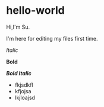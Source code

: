 # hello-world

Hi,I'm Su.

I'm here for editing my files first time.

*Italic*

**Bold**

***Bold Italic***

+ fkjsdkfl
+ kfjojsa
+ lkjloajsd


